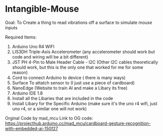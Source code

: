 # Intangible-Mouse
Goal: To Create a thing to read vibrations off a surface to simulate mouse inputs

Required Items:
1. Arduino Uno R4 WIFI
2. LIS3DH Triple-Axis Accelerometer (any accelerometer should work but code and wiring will be a bit different)
3. JST PH 4-Pin to Male Header Cable - I2C (Other I2C cables theoretically should work, but this is the only one that worked for me for some reason)
4. Cord to connect Arduino to device ( there is many ways)
5. Surface To attatch sensor to (I just use a piece of cardboard)
6. NanoEdge (Website to train AI and make a Libary its free)
7. Arduino IDE 1.8
8. Install all the Libaries that are included in the code
9. Install Libary for the Specific Arduino (make sure it's the uno r4 wifi, just uno r4, or a similar one will not work)


Orginal Code by mad_mcu
Link to OG code: https://projecthub.arduino.cc/mad_mcu/cardboard-gesture-recognition-with-embedded-ai-150f27
